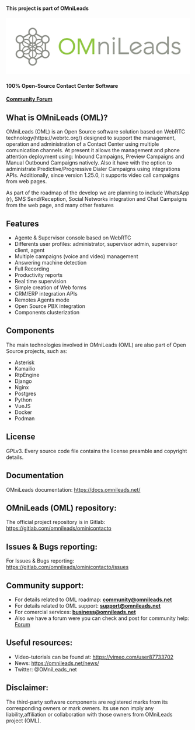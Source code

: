 #### This project is part of OMniLeads

![Diagrama deploy tool](./png/omnileads_logo_1.png)

#### 100% Open-Source Contact Center Software
#### [Community Forum](https://forum.omnileads.net/)

## What is OMniLeads (OML)?

<p>OMniLeads (OML) is an Open Source software solution based on WebRTC technology(https://webrtc.org/) designed to support the management, operation and administration of a Contact Center using multiple comunication channels. At present it allows the management and phone attention deployment using: Inbound Campaigns, Preview Campaigns and Manual Outbound Campaigns natively. Also it have with the option to administrate Predictive/Progressive Dialer Campaigns using integrations APIs. Additionally, since version 1.25.0, it supports video call campaigns from web pages.</p>

As part of the roadmap of the develop we are planning to include WhatsApp (r), SMS Send/Reception, Social Networks integration and Chat Campaigns from the web page, and many other features

## Features

* Agente & Supervisor console based on WebRTC
* Differents user profiles: administrator, supervisor admin, supervisor client, agent
* Multiple campaigns (voice and video) management
* Answering machine detection
* Full Recording
* Productivity reports
* Real time supervision
* Simple creation of Web forms
* CRM/ERP integration APIs
* Remotes Agents mode
* Open Source PBX integration
* Components clusterization

## Components

The main technologies involved in OMniLeads (OML) are also part of Open Source projects, such as:

* Asterisk
* Kamailio
* RtpEngine
* Django
* Nginx
* Postgres
* Python
* VueJS
* Docker
* Podman

## License
GPLv3. Every source code file contains the license preamble and copyright details.


## Documentation

OMniLeads documentation: https://docs.omnileads.net/

## OMniLeads (OML) repository:
The official project repository is in Gitlab: https://gitlab.com/omnileads/ominicontacto

## Issues & Bugs reporting:

For Issues & Bugs reporting: https://gitlab.com/omnileads/ominicontacto/issues

## Community support:

* For details related to OML roadmap:  **community@omnileads.net**
* For details related to OML support: **support@omnileads.net**
* For comercial services: **business@omnileads.net**
* Also we have a forum were you can check and post for community help: [Forum](https://forum.omnileads.net/)

## Useful resources:

* Video-tutorials can be found at: https://vimeo.com/user87733702
* News: https://omnileads.net/news/
* Twitter: @OMniLeads_net

## Disclaimer:

The third-party software components are registered marks from its corresponding owners or mark owners. Its use non imply any liability,affiliation or collaboration with those owners from OMniLeads project (OML).
